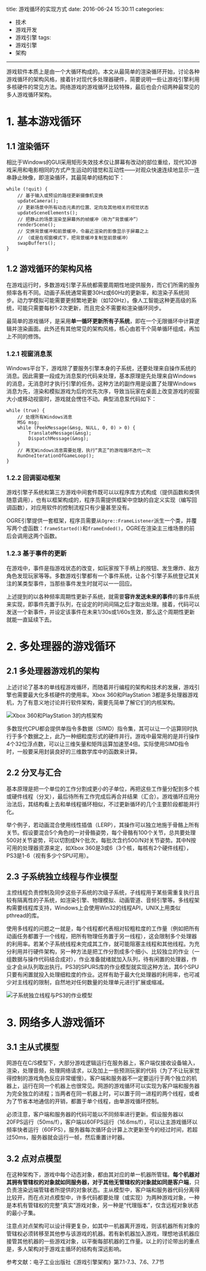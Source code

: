 title: 游戏循环的实现方式
date: 2016-06-24 15:30:11
categories:
- 技术
- 游戏开发
- 游戏引擎
tags:
- 游戏引擎
- 架构
---

游戏软件本质上是由一个大循环构成的。本文从最简单的渲染循环开始，讨论各种游戏循环的架构风格，接着针对现代多处理器硬件，简要说明一些让游戏引擎利用多核硬件的常见方法。网络游戏的游戏循环比较特殊，最后也会介绍两种最常见的多人游戏循环架构。

<!-- more -->

# 1. 基本游戏循环

## 1.1 渲染循环

相比于Windows的GUI采用矩形失效技术仅让屏幕有改动的部位重绘，现代3D游戏采用和电影相同的方式产生运动的错觉和互动性——对观众快速连续地显示一连串静止映像，即渲染循环，其最简单的结构如下：

    while (!quit) {
        // 基于输入或预设的路径更新摄像机变换
        updateCamera();
        // 更新场景中所有动态元素的位置、定向及其他相关的视觉状态
        updateSceneElements();
        // 把静止的场景渲染至屏幕外的帧缓冲（称为“背景缓冲”）
        renderScene();
        // 交换背景缓冲和前景缓冲，令最近渲染的影像显示于屏幕之上
        // （或是在视窗模式下，把背景缓冲复制至前景缓冲）
        swapBuffers();
    }

## 1.2 游戏循环的架构风格

在游戏运行时，多数游戏引擎子系统都需要周期性地提供服务，而它们所需的服务频率各有不同。动画子系统通常需要30Hz或60Hz的更新率，和渲染子系统同步。动力学模拟可能需要更频繁地更新（如120Hz）。像人工智能这种更高级的系统，可能只需要每秒1-2次更新，而且完全不需要和渲染循环同步。

最简单的游戏循环，是采用**单一循环更新所有子系统**，即在一个无限循环中计算逻辑并渲染画面。此外还有其他常见的架构风格，核心由若干个简单循环组成，再加上不同的修饰。

### 1.2.1 视窗消息泵

Windows平台下，游戏除了要服务引擎本身的子系统，还要处理来自操作系统的消息。因此需要一段成为消息泵的代码来处理，基本原理是先处理来自Windows的消息，无消息时才执行引擎的任务。这种方法的副作用是设置了处理Windows消息为先，渲染和模拟游戏为后的优先次序，导致当玩家在桌面上改变游戏的视窗大小或移动视窗时，游戏就会愣住不动。典型消息泵代码如下：

    while (true) {
        // 处理所有Windows消息
        MSG msg;
        while (PeekMessage(&msg, NULL, 0, 0) > 0) {
            TranslateMessage(&msg);
            DispatchMessage(&msg);
        }
        // 再无Windows消息需要处理，执行“真正”的游戏循环迭代一次
        RunOneIterationOfGameLoop();
    }

### 1.2.2 回调驱动框架

游戏引擎子系统和第三方游戏中间套件既可以以程序库方式构成（提供函数和类供随意调用），也有以框架构成的，程序员需提供框架中空缺的自定义实现（编写回调函数），对应用软件的控制流程只有少量甚至没有。

OGRE引擎提供一套框架，程序员需要从`Ogre::FrameListener`派生一个类，并覆写两个虚函数：`frameStarted()`和`frameEnded()`，OGRE在渲染主三维场景的前后会调用这两个函数。

### 1.2.3 基于事件的更新

在游戏中，事件是指游戏状态的改变，如玩家按下手柄上的按钮、发生爆炸、敌方角色发现玩家等等。多数游戏引擎都有一个事件系统，让各个引擎子系统登记其关注的某类型事件，当那些事件发生时就可以一一回应。

上述提到的以各种频率周期性更新子系统，就需要**容许发送未来的事件**的事件系统来实现，即事件先置于队列，在设定的时间间隔之后才取出处理。接着，代码可以发送一个新事件，并设定该事件在未来1/30s或1/60s生效，那么这个周期性更新就能一直延续下去。

# 2. 多处理器的游戏循环

## 2.1 多处理器游戏机的架构

上述讨论了基本的单线程游戏循环，而随着并行编程的架构和技术的发展，游戏引擎也需要最大化多核硬件的使用率。Xbox 360和PlayStation 3都是多处理器游戏机，为了有意义地讨论并行软件架构，需要先简单了解它们的内核架构。

![Xbox 360和PlayStation 3的内核架构](https://raytaylorlin-blog.oss-cn-shenzhen.aliyuncs.com/image/engine/Xbox%20360%E5%92%8CPlayStation3%E7%9A%84%E5%86%85%E6%A0%B8%E6%9E%B6%E6%9E%84.jpg)

多数现代CPU都会提供单指令多数据（SIMD）指令集，其可以让一个运算同时执行于多个数据之上，此乃一种细粒度形式的硬件并行。游戏中最常用的是并行操作4个32位浮点数，可以让三维矢量和矩阵运算加速至4倍。实际使用SIMD指令时，一般要采用封装良好的三维数学库中的函数来计算。

## 2.2 分叉与汇合

基本原理是把一个单位的工作分割成更小的子单位，再把这些工作量分配到多个核或硬件线程（分叉），最后待所有工作完成后再合并结果（汇合）。游戏循环应用分治法后，其结构看上去和单线程循环相似，不过更新循环的几个主要阶段都能并行化。

举个例子，若动画混合使用线性插值（LERP），其操作可以独立地施于骨骼上所有关节。假设要混合5个角色的一对骨骼姿势，每个骨骼有100个关节，总共要处理500对关节姿势，可以切割成N个批次，每批次含约500/N对关节姿势。其中N按可用的处理器资源来定，如Xbox 360是3或6（3个核，每核有2个硬件线程），PS3是1-6（视有多少个SPU可用）。

## 2.3 子系统独立线程与作业模型

主控线程负责控制及同步这些子系统的次级子系统，子线程用于某些需重复执行且较有隔离性的子系统，如渲染引擎、物理模拟、动画管道、音频引擎等。多线程架构需要线程库支持，Windows上会使用Win32的线程API，UNIX上用类似pthread的库。

使用多线程的问题之一就是，每个线程都代表相对较粗粒度的工作量（例如把所有动画任务都置于一个线程，把所有物理任务置于另一线程），这会限制多个处理器的利用率。若某个子系统线程未完成其工作，就可能阻塞主线程和其他线程。为充分利用并行硬件架构，另一种方法是把工作分割成多个细小、比较独立的作业（一组数据与操作代码结合成对），作业准备就绪就加入队列，待有闲置的处理器，作业才会从队列取出执行。PS3的SPURS库的作业模型就实现这种方法，其6个SPU只要有闲置就投入处理细粒度的作业。这样有助于最大化处理器的利用率，也可减少对主线程的限制，自然地对任何数量的处理单元进行扩展或缩减。

![子系统独立线程与PS3的作业模型](https://raytaylorlin-blog.oss-cn-shenzhen.aliyuncs.com/image/engine/%E5%AD%90%E7%B3%BB%E7%BB%9F%E7%8B%AC%E7%AB%8B%E7%BA%BF%E7%A8%8B%E4%B8%8EPS3%E7%9A%84%E4%BD%9C%E4%B8%9A%E6%A8%A1%E5%9E%8B.jpg)

# 3. 网络多人游戏循环

## 3.1 主从式模型

网游在在C/S模型下，大部分游戏逻辑运行在服务器上，客户端仅接收设备输入，渲染，处理音频，处理网络请求，以及加上一些预测玩家的代码（为了不让玩家觉得控制的游戏角色反应非常缓慢）。客户端和服务器不一定要运行于两个独立的机器上，运行在同一个机器上也很常见。网游的游戏循环可以实现为客户端和服务器为完全独立的进程；当两者在同一机器上时，可以置于同一进程的两个线程，或者为了节省本地通信的开销，都置于单个线程，由单游戏循环控制。

必须注意，客户端和服务器的代码可能以不同频率进行更新。假设服务器以20FPS运行（50ms/f），客户端以60FPS运行（16.6ms/f），可以让主游戏循环以频率快者运行（60FPS），服务器每次循环会计算上次更新至今的经过时间，若超过50ms，服务器就会运行一帧，然后重置计时器。

## 3.2 点对点模型

在这种架构下，游戏中每个动态对象，都由其对应的单一机器所管辖。**每个机器对其拥有管辖权的对象就如同服务器，对于其他无管辖权的对象就如同是客户端**，只负责渲染远端管辖者所提供的对象状态。主从模型中，客户端和服务器代码分离得比较开，而在点对点模型中，许多代码都要处理（或实现）为两种游戏对象，一种是本机有管辖权的完整“真实”游戏对象，另一种是“代理版本”，仅含远程对象状态的最小子集。

注意点对点架构可以设计得更复杂，如其中一机器离开游戏，则该机器所有对象的管辖权必须转移至其他参与该游戏的机器。若有新机器加入游戏，理想地该机器应接管其他机器的一些游戏对象，以平衡每部机器的工作量。以上的讨论带出的重点是，多人架构对于游戏主循环的结构有深远影响。

参考文献：电子工业出版社《游戏引擎架构》第7.1-7.3、7.6、7.7节
